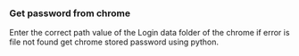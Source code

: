 ### Get password from chrome

Enter the correct path value of the Login data folder of the chrome if error is file not found get chrome stored password using python.